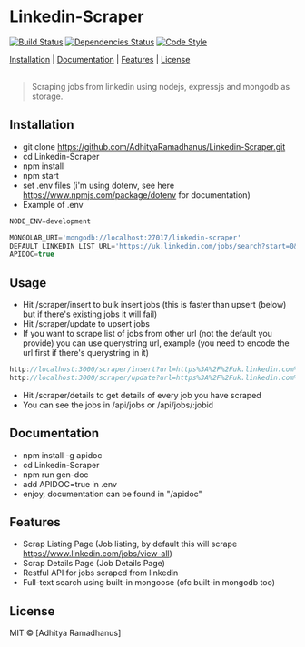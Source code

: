# Linkedin-Scraper
[![Build Status](https://travis-ci.org/AdhityaRamadhanus/Linkedin-Scraper.svg?branch=master)](https://travis-ci.org/AdhityaRamadhanus/Linkedin-Scraper) [![Dependencies Status](https://david-dm.org/adhityaramadhanus/Linkedin-Scraper.svg)](https://david-dm.org/adhityaramadhanus/Linkedin-Scraper) [![Code Style](https://img.shields.io/badge/code%20style-standard-green.svg)](https://github.com/feross/standard)

<p>
  <a href="#installation">Installation</a> |
  <a href="#documentation">Documentation</a> |
  <a href="#features">Features</a> |
  <a href="#licenses">License</a>
  <br><br>
  <blockquote>
  Scraping jobs from linkedin using nodejs, expressjs and mongodb as storage.
  </blockquote>
</p>

Installation
------------

* git clone https://github.com/AdhityaRamadhanus/Linkedin-Scraper.git
* cd Linkedin-Scraper
* npm install
* npm start
* set .env files (i'm using dotenv, see here https://www.npmjs.com/package/dotenv for documentation)
* Example of .env 
```js
NODE_ENV=development

MONGOLAB_URI='mongodb://localhost:27017/linkedin-scraper'
DEFAULT_LINKEDIN_LIST_URL='https://uk.linkedin.com/jobs/search?start=0&count=25'
APIDOC=true
```

Usage
------------
* Hit /scraper/insert to bulk insert jobs (this is faster than upsert (below) but if there's existing jobs it will fail)
* Hit /scraper/update to upsert jobs
* If you want to scrape list of jobs from other url (not the default you provide) you can use querystring url, example (you need to encode the url first if there's querystring in it)
```js
http://localhost:3000/scraper/insert?url=https%3A%2F%2Fuk.linkedin.com%2Fjobs%2Fsearch%3Fstart%3D0%26count%3D25
http://localhost:3000/scraper/update?url=https%3A%2F%2Fuk.linkedin.com%2Fjobs%2Fsearch%3Fstart%3D0%26count%3D25
```
* Hit /scraper/details to get details of every job you have scraped 
* You can see the jobs in /api/jobs or /api/jobs/:jobid 

Documentation
------------

* npm install -g apidoc
* cd Linkedin-Scraper
* npm run gen-doc
* add APIDOC=true in .env
* enjoy, documentation can be found in "/apidoc"

Features
------------

* Scrap Listing Page (Job listing, by default this will scrape https://www.linkedin.com/jobs/view-all)
* Scrap Details Page (Job Details Page)
* Restful API for jobs scraped from linkedin
* Full-text search using built-in mongoose (ofc built-in mongodb too)

License
----

MIT © [Adhitya Ramadhanus]
